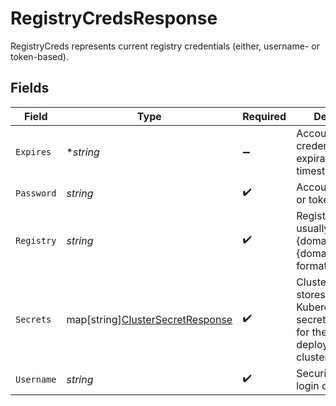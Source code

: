 # RegistryCredsResponse

RegistryCreds represents current registry credentials (either, username- or token-based).


## Fields

| Field                                                                                                | Type                                                                                                 | Required                                                                                             | Description                                                                                          | Example                                                                                              |
| ---------------------------------------------------------------------------------------------------- | ---------------------------------------------------------------------------------------------------- | ---------------------------------------------------------------------------------------------------- | ---------------------------------------------------------------------------------------------------- | ---------------------------------------------------------------------------------------------------- |
| `Expires`                                                                                            | **string*                                                                                            | :heavy_minus_sign:                                                                                   | Account credentials expiration timestamp.                                                            | 2020-06-22T09:37:23.523Z                                                                             |
| `Password`                                                                                           | *string*                                                                                             | :heavy_check_mark:                                                                                   | Account password or token secret.                                                                    |                                                                                                      |
| `Registry`                                                                                           | *string*                                                                                             | :heavy_check_mark:                                                                                   | Registry name, usually in a "{domain}" or "{domain}/{project}" format.                               |                                                                                                      |
| `Secrets`                                                                                            | map[string][ClusterSecretResponse](../../models/shared/clustersecretresponse.md)                     | :heavy_check_mark:                                                                                   | ClusterSecretsMap stores a list of Kuberenetes secret references for the target deployment clusters. |                                                                                                      |
| `Username`                                                                                           | *string*                                                                                             | :heavy_check_mark:                                                                                   | Security account login or token.                                                                     |                                                                                                      |